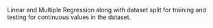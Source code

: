 Linear and Multiple Regression along with dataset split for training and testing for continuous values in the dataset.
